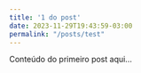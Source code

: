 ```yaml
---
title: '1 do post'
date: 2023-11-29T19:43:59-03:00
permalink: "/posts/test"
---
```


Conteúdo do primeiro post aqui...